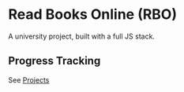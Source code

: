 # Read Books Online (RBO)

A university project, built with a full JS stack.

## Progress Tracking

See [Projects](../../projects)
